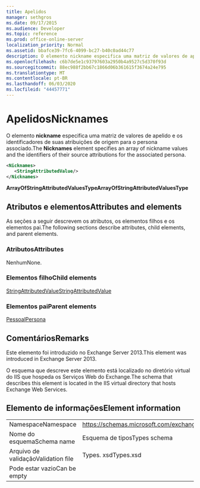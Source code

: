 ```yaml
---
title: Apelidos
manager: sethgros
ms.date: 09/17/2015
ms.audience: Developer
ms.topic: reference
ms.prod: office-online-server
localization_priority: Normal
ms.assetid: bbafce39-7fc6-4099-bc27-b40c0ad44c77
description: O elemento nickname especifica uma matriz de valores de apelido e os identificadores de suas atribuições de origem para o persona associado.
ms.openlocfilehash: c6b7de5e1c93797603a2950b4a9527c5d370f93d
ms.sourcegitcommit: 88ec988f2bb67c1866d06b361615f3674a24e795
ms.translationtype: MT
ms.contentlocale: pt-BR
ms.lasthandoff: 06/03/2020
ms.locfileid: "44457771"
---
```

# <a name="nicknames"></a><span data-ttu-id="44977-103">Apelidos</span><span class="sxs-lookup"><span data-stu-id="44977-103">Nicknames</span></span>

<span data-ttu-id="44977-104">O elemento **nickname** especifica uma matriz de valores de apelido e os identificadores de suas atribuições de origem para o persona associado.</span><span class="sxs-lookup"><span data-stu-id="44977-104">The **Nicknames** element specifies an array of nickname values and the identifiers of their source attributions for the associated persona.</span></span> 
  
```XML
<Nicknames>
   <StringAttributedValue/>
</Nicknames>
```

<span data-ttu-id="44977-105">**ArrayOfStringAttributedValuesType**</span><span class="sxs-lookup"><span data-stu-id="44977-105">**ArrayOfStringAttributedValuesType**</span></span>

## <a name="attributes-and-elements"></a><span data-ttu-id="44977-106">Atributos e elementos</span><span class="sxs-lookup"><span data-stu-id="44977-106">Attributes and elements</span></span>

<span data-ttu-id="44977-107">As seções a seguir descrevem os atributos, os elementos filhos e os elementos pai.</span><span class="sxs-lookup"><span data-stu-id="44977-107">The following sections describe attributes, child elements, and parent elements.</span></span>
  
### <a name="attributes"></a><span data-ttu-id="44977-108">Atributos</span><span class="sxs-lookup"><span data-stu-id="44977-108">Attributes</span></span>

<span data-ttu-id="44977-109">Nenhum</span><span class="sxs-lookup"><span data-stu-id="44977-109">None.</span></span>
  
### <a name="child-elements"></a><span data-ttu-id="44977-110">Elementos filho</span><span class="sxs-lookup"><span data-stu-id="44977-110">Child elements</span></span>

[<span data-ttu-id="44977-111">StringAttributedValue</span><span class="sxs-lookup"><span data-stu-id="44977-111">StringAttributedValue</span></span>](stringattributedvalue.md)
  
### <a name="parent-elements"></a><span data-ttu-id="44977-112">Elementos pai</span><span class="sxs-lookup"><span data-stu-id="44977-112">Parent elements</span></span>

[<span data-ttu-id="44977-113">Pessoal</span><span class="sxs-lookup"><span data-stu-id="44977-113">Persona</span></span>](persona.md)
  
## <a name="remarks"></a><span data-ttu-id="44977-114">Comentários</span><span class="sxs-lookup"><span data-stu-id="44977-114">Remarks</span></span>

<span data-ttu-id="44977-115">Este elemento foi introduzido no Exchange Server 2013.</span><span class="sxs-lookup"><span data-stu-id="44977-115">This element was introduced in Exchange Server 2013.</span></span>
  
<span data-ttu-id="44977-116">O esquema que descreve este elemento está localizado no diretório virtual do IIS que hospeda os Serviços Web do Exchange.</span><span class="sxs-lookup"><span data-stu-id="44977-116">The schema that describes this element is located in the IIS virtual directory that hosts Exchange Web Services.</span></span>
  
## <a name="element-information"></a><span data-ttu-id="44977-117">Elemento de informações</span><span class="sxs-lookup"><span data-stu-id="44977-117">Element information</span></span>

|||
|:-----|:-----|
|<span data-ttu-id="44977-118">Namespace</span><span class="sxs-lookup"><span data-stu-id="44977-118">Namespace</span></span>  <br/> |https://schemas.microsoft.com/exchange/services/2006/types  <br/> |
|<span data-ttu-id="44977-119">Nome do esquema</span><span class="sxs-lookup"><span data-stu-id="44977-119">Schema name</span></span>  <br/> |<span data-ttu-id="44977-120">Esquema de tipos</span><span class="sxs-lookup"><span data-stu-id="44977-120">Types schema</span></span>  <br/> |
|<span data-ttu-id="44977-121">Arquivo de validação</span><span class="sxs-lookup"><span data-stu-id="44977-121">Validation file</span></span>  <br/> |<span data-ttu-id="44977-122">Types. xsd</span><span class="sxs-lookup"><span data-stu-id="44977-122">Types.xsd</span></span>  <br/> |
|<span data-ttu-id="44977-123">Pode estar vazio</span><span class="sxs-lookup"><span data-stu-id="44977-123">Can be empty</span></span>  <br/> ||
   

